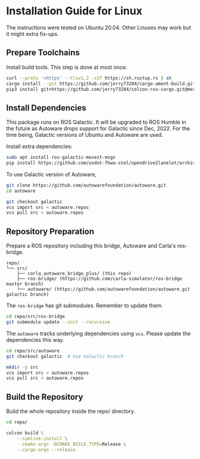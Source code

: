 # Installation Guide for Linux


The instructions were tested on Ubuntu 20.04. Other Linuxes may work
but it might extra fix-ups.

## Prepare Toolchains

Install build tools. This step is done at most once.

```bash
curl --proto '=https' --tlsv1.2 -sSf https://sh.rustup.rs | sh
cargo install --git https://github.com/jerry73204/cargo-ament-build.git
pip3 install git+https://github.com/jerry73204/colcon-ros-cargo.git@merge-colcon-cargo
```

## Install Dependencies

This package runs on ROS Galactic. It will be upgraded to ROS Humble
in the future as Autoware drops support for Galactic since
Dec, 2022. For the time being, Galactic versions of Ubuntu and
Autoware are used.

Install extra dependencies:


```bash
sudo apt install ros-galactic-moveit-msgs
pip install https://github.com/usdot-fhwa-stol/opendrive2lanelet/archive/develop.zip
```


To use Galactic version of Autoware,

```bash
git clone https://github.com/autowarefoundation/autoware.git
cd autoware

git checkout galactic
vcs import src < autoware.repos
vcs pull src < autoware.repos
```

## Repository Preparation

Prepare a ROS repository including this bridge, Autoware and Carla's ros-bridge.

```
repo/
└── src/
    ├── carla_autoware_bridge_plus/ (this repo)
    ├── ros-bridge/ (https://github.com/carla-simulator/ros-bridge master branch)
    └── autoware/ (https://github.com/autowarefoundation/autoware.git galactic branch)
```

The `ros-bridge` has git submodules. Remember to update them.

```bash
cd repo/src/ros-bridge
git submodule update --init --recursive
```

The `autoware` tracks underlying dependencies using `vcs`. Please
update the dependencies this way.

```bash
cd repo/src/autoware
git checkout galactic  # Use Galactic branch

mkdir -p src
vcs import src < autoware.repos
vcs pull src < autoware.repos
```

## Build the Repository

Build the whole repository inside the repo/ directory.

```bash
cd repo/

colcon build \
    --symlink-install \
    --cmake-args -DCMAKE_BUILD_TYPE=Release \
    --cargo-args --release
```
